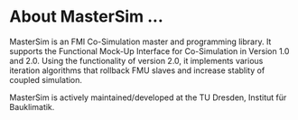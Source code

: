 # About MasterSim ...

MasterSim is an FMI Co-Simulation master and programming library. It supports the 
Functional Mock-Up Interface for Co-Simulation in Version 1.0 and 2.0. Using the functionality of 
version 2.0, it implements various iteration algorithms that rollback FMU slaves and increase stablity of coupled simulation.

MasterSim is actively maintained/developed at the TU Dresden, Institut für Bauklimatik.


